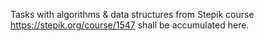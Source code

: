 Tasks with algorithms & data structures from Stepik course https://stepik.org/course/1547 
shall be accumulated here.
